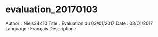 # evaluation_20170103
Author : Niels34410
Title : Evaluation du 03/01/2017
Date : 03/01/2017
Language : Français
Description :
